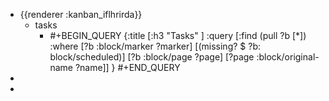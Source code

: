 - {{renderer :kanban_iflhrirda}}
	- tasks
		- #+BEGIN_QUERY
		  {:title [:h3 "Tasks" ]
		  :query [:find (pull ?b [*])
		  :where
		    [?b :block/marker ?marker]
		    [(missing? $ ?b: block/scheduled)]
		    [?b :block/page ?page]
		    [?page :block/original-name ?name]]
		  }
		  #+END_QUERY
-
-